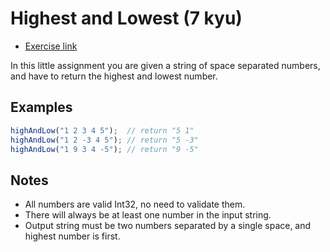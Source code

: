 # Highest and Lowest (7 kyu)

- [Exercise link](https://www.codewars.com/kata/554b4ac871d6813a03000035)

In this little assignment you are given a string of space separated numbers, and have to return the highest and lowest number.

## Examples

```javascript
highAndLow("1 2 3 4 5");  // return "5 1"
highAndLow("1 2 -3 4 5"); // return "5 -3"
highAndLow("1 9 3 4 -5"); // return "9 -5"
```

## Notes

- All numbers are valid Int32, no need to validate them.
- There will always be at least one number in the input string.
- Output string must be two numbers separated by a single space, and highest number is first.
